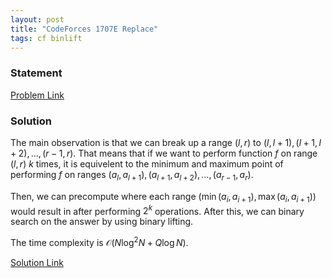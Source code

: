 ```yaml
---
layout: post
title: "CodeForces 1707E Replace"
tags: cf binlift
---
```


### Statement 

[Problem Link](https://codeforces.com/contest/1707/problem/E)

### Solution

The main observation is that we can break up a range $(l, r)$ to $(l, l+1), (l+1, l+2), \dots, (r-1, r)$. That means that if we want to perform function $f$ on range $(l, r)$ $k$ times, it is equivelent to the minimum and maximum point of performing $f$ on ranges $(a_l, a_{l+1}), (a_{l+1}, a_{l+2}), \dots, (a_{r-1}, a_r)$.

Then, we can precompute where each range $(\min(a_i, a_{i+1}), \max(a_i, a_{i+1}))$ would result in after performing $2^k$ operations. After this, we can binary search on the answer by using binary lifting.

The time complexity is $\mathcal O(N\log^2 N + Q\log N)$.

[Solution Link](https://codeforces.com/contest/1707/submission/164574033)